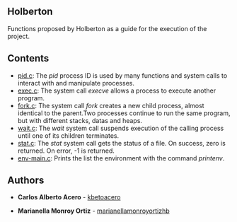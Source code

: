 ## Holberton
 Functions proposed by Holberton as a guide for the execution of the project.

## Contents
* [pid.c](./pid.c): 
The _pid_ process ID is used by many functions and system calls to interact with and manipulate processes.
* [exec.c](./exec.c): 
The system call _execve_ allows a process to execute another program.
* [fork.c](./fork.c):
The system call _fork_ creates a new child process, almost identical to the parent.Two processes continue to run the same program, but with different stacks, datas and heaps.
* [wait.c](./wait.c): The _wait_ system call suspends execution of the calling process until one of its children terminates.
* [stat.c](./stat.c): The _stat_ system call gets the status of a file. On success, zero is returned. On error, -1 is returned.
* [env-main.c](./env-main.c): Prints the list the environment with the command _printenv_.



## Authors
* **Carlos Alberto Acero** - [kbetoacero](https://github.com/kbetoacero)

* **Marianella Monroy Ortiz** - [marianellamonroyortizhb](https://github.com/marianellamonroyortizhb)
